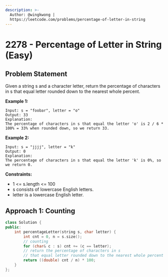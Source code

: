 ```yaml
---
description: >-
  Author: @wingkwong |
  https://leetcode.com/problems/percentage-of-letter-in-string
---
```


# 2278 - Percentage of Letter in String (Easy)

## Problem Statement

Given a string s and a character letter, return the percentage of characters in s that equal letter rounded down to the nearest whole percent.

**Example 1:**

```
Input: s = "foobar", letter = "o"
Output: 33
Explanation:
The percentage of characters in s that equal the letter 'o' is 2 / 6 * 100% = 33% when rounded down, so we return 33.
```

**Example 2:**

```
Input: s = "jjjj", letter = "k"
Output: 0
Explanation:
The percentage of characters in s that equal the letter 'k' is 0%, so we return 0.
```

**Constraints:**

- 1 <= s.length <= 100
- s consists of lowercase English letters.
- letter is a lowercase English letter.

## Approach 1: Counting

```cpp
class Solution {
public:
    int percentageLetter(string s, char letter) {
        int cnt = 0, n = s.size();
        // counting
        for (char& c : s) cnt += (c == letter);
        // return the percentage of characters in s 
        // that equal letter rounded down to the nearest whole percent
        return ((double) cnt / n) * 100;
    }
};
```